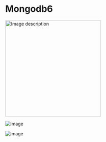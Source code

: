 # Mongodb6

<img src="Capture d'écran 2024-11-29 150701.png" alt="Image description" width="300"/>

![image](https://github.com/user-attachments/assets/58ee3302-cebc-45a0-9354-1ab43507429b)

![image](https://github.com/user-attachments/assets/53d53b55-afc5-4faf-8eb1-aa3b81c34d81)
